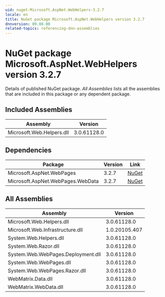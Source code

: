 ```yaml
---
uid: nuget-Microsoft.AspNet.WebHelpers-3.2.7
locale: en
title: NuGet package Microsoft.AspNet.WebHelpers version 3.2.7
dnnversion: 09.08.00
related-topics: referencing-dnn-assemblies
---
```


# NuGet package Microsoft.AspNet.WebHelpers version 3.2.7
Details of published NuGet package.
*All Assemblies* lists all the assemblies that are included in this package or any dependent package.

## Included Assemblies

|Assembly|Version|
|---|---|
|Microsoft.Web.Helpers.dll|3.0.61128.0|

## Dependencies

|Package|Version|Link|
|---|---|---|
|Microsoft.AspNet.WebPages|3.2.7|[NuGet](https://www.nuget.org/packages/Microsoft.AspNet.WebPages/3.2.7)|
|Microsoft.AspNet.WebPages.WebData|3.2.7|[NuGet](https://www.nuget.org/packages/Microsoft.AspNet.WebPages.WebData/3.2.7)|

## All Assemblies

|Assembly|Version|
|---|---|
|Microsoft.Web.Helpers.dll|3.0.61128.0|
|Microsoft.Web.Infrastructure.dll|1.0.20105.407|
|System.Web.Helpers.dll|3.0.61128.0|
|System.Web.Razor.dll|3.0.61128.0|
|System.Web.WebPages.Deployment.dll|3.0.61128.0|
|System.Web.WebPages.dll|3.0.61128.0|
|System.Web.WebPages.Razor.dll|3.0.61128.0|
|WebMatrix.Data.dll|3.0.61128.0|
|WebMatrix.WebData.dll|3.0.61128.0|

